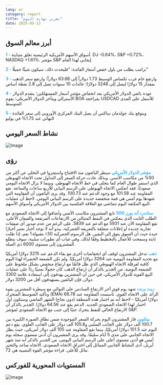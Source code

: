 ```yaml
---
lang: ar
category: report
title: "تقرير نهاية اليوم"
date: 2025-05-13
---
```



<h2>أبرز معالم السوق</h2>
<strong style="color: #2caef7;">1 - </strong> أسواق الأسهم الأمريكية الرئيسية تغلق متباينة. DJ -0.64%، S&P +0.72%، NASDAQ +1.61%. مؤشر S&P إيجابي لهذا العام

<strong style="color: #2caef7;">2 - </strong> ترامب يطلب من باول خفض أسعار الفائدة: "فليحدث ذلك، سيكون شيئًا جميلًا"

<strong style="color: #2caef7;">3 - </strong> وارتفع خام غرب تكساس الوسيط 1.73 دولاراً إلى 63.68 دولاراً؛ وارتفع سعر الذهب بمقدار 15 دولارًا ليصل إلى 3248 دولارًا؛ عائدات 10 سنوات تصل إلى 2.8 نقطة أساس

<strong style="color: #2caef7;">4 - </strong> عودة بائعي الدولار الأمريكي بعد انخفاض مؤشر أسعار المستهلكين؛ يتقدم الدولار الأسترالي ويتأخر الدولار الأمريكي؛ يقوم BOA بمراجعة USDCAD للأسفل على المدى المتوسط 

<strong style="color: #2caef7;">5 - </strong> ويتوقع بنك جولدمان ساكس أن يصل البنك المركزي الأوروبي إلى سعر الفائدة النهائي عند 1.75% في يوليو



<h2>نشاط السعر اليومي</h2>
<img src="https://markleighedu.github.io/img/May-2025/13-May-2025/price.jpg" alt="Image"/>

<h2>رؤى</h2>
<strong style="color: #2caef7;">مؤشر الدولار الأمريكي</strong> سيطر البائعون منذ الافتتاح واستمروا في التخلي عن أكثر من 50% من مكاسب الأمس. وبذلك عادت حركة السعر إلى التداول تحت الاتجاه الهبوطي الذي استمر طوال العام كما يتجلى في خط الاتجاه الهبوطي. وبينما لا يزال الاتجاه اليومي صعوديًا، فقد انعكس الاتجاه الهبوطي على الرسم البياني للأربع ساعات والساعة. تقع المقاومة عند 101.58 مع وجود الدعم عند 100.73. وقد يرى البائعون أن المقاومة التي شهدها يوم أمس هي قمة منخفضة جديدة على الرسم البياني اليومي. لاحظ أن عمليات البيع المكثفة اليوم تتماشى مع العلاقة العكسية بين الدولار الأمريكي وأسواق الأسهم.

<strong style="color: #2caef7;">ستاندرد آند بورز 500</strong> تابع المشترون مكاسب الأمس وأضافوا إلى الاتجاه الصعودي مع الطلب الثابت الذي ينعكس في النمط المتتالي من الارتفاعات المرتفعة والقيعان الأعلى. تقع المقاومة الآن عند 5931 مع الدعم عند 5839. على الرغم من عدم صدور أي صفقات تجارية جديدة أو إعلانات متعلقة بالتعريفة الجمركية، يبدو أنه لا توجد أخبار تعتبر أخبارًا جيدة حيث أن السوق يتوق إلى اليقين. هل الرسوم الجمركية 30٪ مقبولة؟ نعم، إذا ظلت ثابتة وسمحت للأعمال بالتخطيط وفقًا لذلك. وفي غياب أي تطورات سلبية، سوف يتطلع المشترون إلى مستوى 6000 ذي الصلة.

<strong style="color: #2caef7;">ذهب</strong> تدخل المشترون لوقف أي انخفاضات أخرى مع بقاء الدعم عند 3215 دولارًا أمريكيًا مع تحديد المقاومة اليومية عند 3264 دولارًا أمريكيًا. ولم تكن الشمعة الخضراء لهذا اليوم كافية لعرقلة الاتجاه الهبوطي الذي ظل قائمًا مع ارتفاع منخفض بشكل ملحوظ على الشمعة اليومية. من الجدير بالذكر أن ارتفاع الذهب كان خجولًا نسبيًا ردًا على عمليات البيع القوية للدولار الأمريكي. في حين أن المشترين يهدفون إلى استعادة علامة 3300 دولار، فإن البائعين يستهدفون أقل من 3200 دولار.

<strong style="color: #2caef7;">زيت برنت</strong> شهد يوم قوي آخر الارتفاع السادس على التوالي مع سيطرة المشترين بقوة وتأكيد المتوسط المتحرك (EMA) الرائد على الاتجاه القوي. تأسست المقاومة عند 66.78 دولارًا أمريكيًا - لاحظ أنه تم اختبار هذه المنطقة (دون نجاح) الشهر الماضي وستكون أول اختبار لهذا الاتجاه الصعودي الجديد. الدعم يقع عند 64.56 دولارًا. الجدير بالذكر أن الارتفاع الحالي للنفط يتحرك جنبًا إلى جنب مع الاتجاه الصعودي لمؤشر S&P. 

<strong style="color: #2caef7;">بيتكوين</strong> فاز المشترون اليوم بحركة السعر الموجودة ضمن نطاق الصورة الكبيرة بين 100.7 ألف دولار على الجانب السلبي و105.8 ألف دولار على الجانب العلوي. يقع دعم اليوم عند 101.5 دولارًا أمريكيًا، بينما تقع المقاومة عند 105 ألف دولار أمريكي، حيث يظل الاتجاه الجانبي على مدى 5 أيام سليمًا. وقد يرى المشترون أن أدنى مستوى سجله يوم أمس هو أدنى مستوى أعلى على الرسم البياني اليومي. من الجدير بالذكر أنه منذ شهر أبريل، أدى النشاط الجانبي المماثل إلى اختراق الاتجاه الصعودي. الاتجاه صاعد والتحيز مائل للأعلى. قراءة مؤشر القوة النسبية هي 72. 



<h2>المستويات المحورية للفوركس</h2>
<img src="https://markleighedu.github.io/img/May-2025/13-May-2025/pivot.jpg" alt="Image"/>